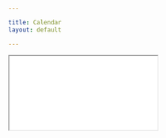 ```yaml
---

title: Calendar
layout: default

---
```


<iframe src="assets/timeline/timeline.html" class="relative w-[120%] right-[10%] md:w-[160%] md:right-[30%] h-[400pt]"></iframe>